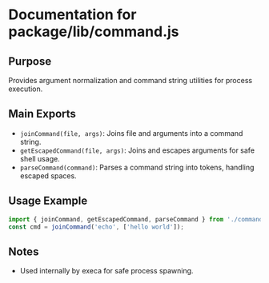 # Documentation for package/lib/command.js

## Purpose
Provides argument normalization and command string utilities for process execution.

## Main Exports
- `joinCommand(file, args)`: Joins file and arguments into a command string.
- `getEscapedCommand(file, args)`: Joins and escapes arguments for safe shell usage.
- `parseCommand(command)`: Parses a command string into tokens, handling escaped spaces.

## Usage Example
```js
import { joinCommand, getEscapedCommand, parseCommand } from './command.js';
const cmd = joinCommand('echo', ['hello world']);
```

## Notes
- Used internally by execa for safe process spawning. 